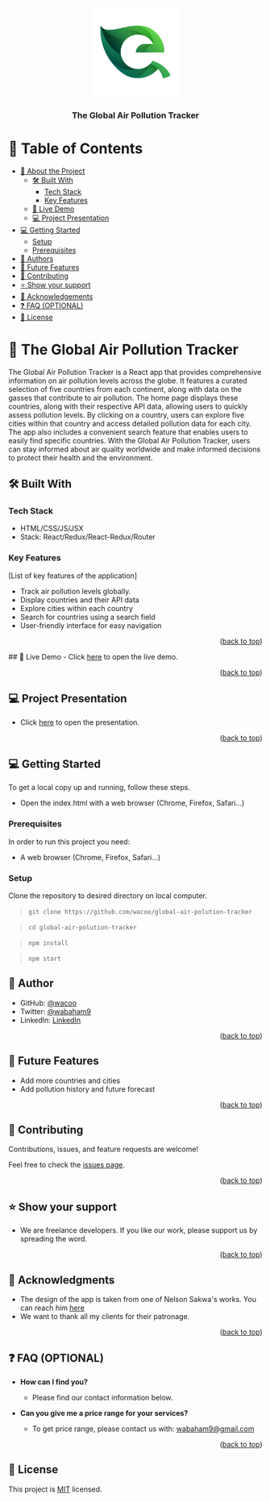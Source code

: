 <a name="readme-top"></a>

<!--
HOW TO USE:
This is an example of how you may give instructions on setting up your project locally.

Modify this file to match your project and remove sections that don't apply.

REQUIRED SECTIONS:
- Table of Contents
- About the Project
  - Built With
  - Live Demo
- Getting Started
- Authors
- Future Features
- Contributing
- Show your support
- Acknowledgements
- License

OPTIONAL SECTIONS:
- FAQ

After you're finished please remove all the comments and instructions!
-->

<div align="center">
  <!-- You are encouraged to replace this logo with your own! Otherwise you can also remove it. -->
  <img src="./src/imgs/logo.png" alt="logo" width="180"  height="auto" />
  <br/>

  <h3><b>The Global Air Pollution Tracker</b></h3>

</div>


# 📗 Table of Contents

- [📖 About the Project](#about-project)
  - [🛠 Built With](#built-with)
    - [Tech Stack](#tech-stack)
    - [Key Features](#key-features)
  - [🚀 Live Demo](#live-demo)
  - [💻 Project Presentation](#presentation)
- [💻 Getting Started](#getting-started)
  - [Setup](#setup)
  - [Prerequisites](#prerequisites)
- [👥 Authors](#authors)
- [🔭 Future Features](#future-features)
- [🤝 Contributing](#contributing)
- [⭐️ Show your support](#support)
- [🙏 Acknowledgements](#acknowledgements)
- [❓ FAQ (OPTIONAL)](#faq)
- [📝 License](#license)

<!-- PROJECT DESCRIPTION  -->

# 📖 The Global Air Pollution Tracker <a name="about-project"></a>


The Global Air Pollution Tracker is a React app that provides comprehensive information on air pollution levels across the globe. It features a curated selection of five countries from each continent, along with data on the gasses that contribute to air pollution. The home page displays these countries, along with their respective API data, allowing users to quickly assess pollution levels. By clicking on a country, users can explore five cities within that country and access detailed pollution data for each city. The app also includes a convenient search feature that enables users to easily find specific countries. With the Global Air Pollution Tracker, users can stay informed about air quality worldwide and make informed decisions to protect their health and the environment.

## 🛠 Built With <a name="built-with"></a>

### Tech Stack <a name="tech-stack"></a>
- HTML/CSS/JS/JSX
- Stack: React/Redux/React-Redux/Router


<!-- Features -->

### Key Features <a name="key-features"></a>
[List of key features of the application]
- Track air pollution levels globally.
- Display countries and their API data
- Explore cities within each country
- Search for countries using a search field
- User-friendly interface for easy navigation

<p align="right">(<a href="#readme-top">back to top</a>)</p>
## 🚀 Live Demo <a name="live-demo"></a>
- Click <a href="https://pollution-tracker.onrender.com/">here</a> to open the live demo.
<p align="right">(<a href="#readme-top">back to top</a>)</p>

## 💻 Project Presentation <a name="presentation"></a>
- Click <a href="https://www.loom.com/share/ae25287989c14b74a288120288b1d3ae?sid=5838c917-0127-4754-843b-5ee4dab218d2">here</a> to open the presentation.
<p align="right">(<a href="#readme-top">back to top</a>)</p>
<!-- GETTING STARTED -->
<!-- GETTING STARTED -->

## 💻 Getting Started <a name="getting-started"></a>
To get a local copy up and running, follow these steps.
- Open the index.html with a web browser (Chrome, Firefox, Safari...)

### Prerequisites

In order to run this project you need:
- A web browser (Chrome, Firefox, Safari...)
<!--
Example command:

```sh
 gem install rails
```
 -->

### Setup
Clone the repository to desired directory on local computer.
> `git clone https://github.com/wacoo/global-air-polution-tracker`

> `cd global-air-polution-tracker`

> `npm install`

> `npm start`

## 👥 Author <a name="authors"></a>
- GitHub: [@wacoo](https://github.com/wacoo)
- Twitter: [@wabaham9](https://twitter.com/wabaham9)
- LinkedIn: [LinkedIn](https://linkedin.com/in/wondmagegn-abriham-b867289a)

<p align="right">(<a href="#readme-top">back to top</a>)</p>

<!-- FUTURE FEATURES -->

## 🔭 Future Features <a name="future-features"></a>
- Add more countries and cities
- Add pollution history and future forecast
<p align="right">(<a href="#readme-top">back to top</a>)</p>

<!-- CONTRIBUTING -->

## 🤝 Contributing <a name="contributing"></a>

Contributions, issues, and feature requests are welcome!

Feel free to check the [issues page](../../issues/).

<p align="right">(<a href="#readme-top">back to top</a>)</p>

<!-- SUPPORT -->

## ⭐️ Show your support <a name="support"></a>

- We are freelance developers. If you like our work, please support us by spreading the word.

<p align="right">(<a href="#readme-top">back to top</a>)</p>

<!-- ACKNOWLEDGEMENTS -->

## 🙏 Acknowledgments <a name="acknowledgements"></a>
- The design of the app is taken from one of Nelson Sakwa's works. You can reach him <a href="https://www.behance.net/sakwadesignstudio">here</a>
- We want to thank all my clients for their patronage.

<p align="right">(<a href="#readme-top">back to top</a>)</p>

<!-- FAQ (optional) -->

## ❓ FAQ (OPTIONAL) <a name="faq"></a>
- **How can I find you?**

  - Please find our contact information below.

- **Can you give me a price range for your services?**

  - To get price range, please contact us with: wabaham9@gmail.com

<p align="right">(<a href="#readme-top">back to top</a>)</p>

<!-- LICENSE -->

## 📝 License <a name="license"></a>

This project is [MIT](MIT.md) licensed.

